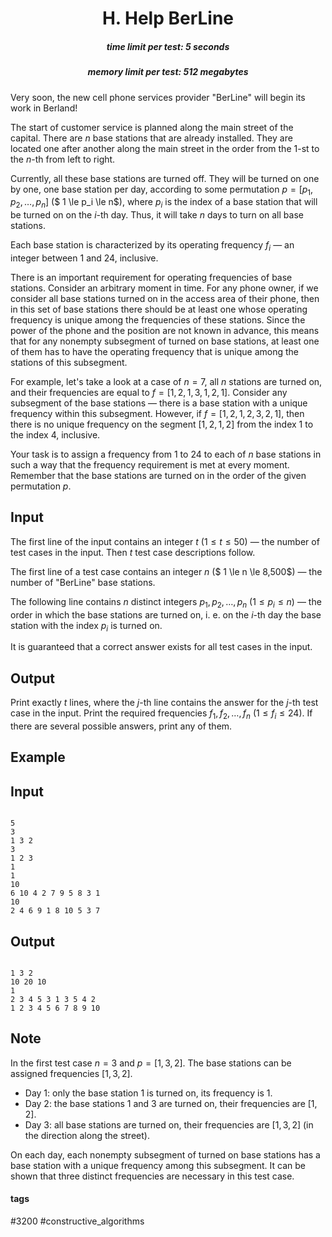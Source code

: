 <h1 style='text-align: center;'> H. Help BerLine</h1>

<h5 style='text-align: center;'>time limit per test: 5 seconds</h5>
<h5 style='text-align: center;'>memory limit per test: 512 megabytes</h5>

Very soon, the new cell phone services provider "BerLine" will begin its work in Berland!

The start of customer service is planned along the main street of the capital. There are $n$ base stations that are already installed. They are located one after another along the main street in the order from the $1$-st to the $n$-th from left to right. 

Currently, all these base stations are turned off. They will be turned on one by one, one base station per day, according to some permutation $p = [p_1, p_2, \dots, p_n]$ ($ 1 \le p_i \le n$), where $p_i$ is the index of a base station that will be turned on on the $i$-th day. Thus, it will take $n$ days to turn on all base stations.

Each base station is characterized by its operating frequency $f_i$ — an integer between $1$ and $24$, inclusive.

There is an important requirement for operating frequencies of base stations. Consider an arbitrary moment in time. For any phone owner, if we consider all base stations turned on in the access area of their phone, then in this set of base stations there should be at least one whose operating frequency is unique among the frequencies of these stations. Since the power of the phone and the position are not known in advance, this means that for any nonempty subsegment of turned on base stations, at least one of them has to have the operating frequency that is unique among the stations of this subsegment.

For example, let's take a look at a case of $n = 7$, all $n$ stations are turned on, and their frequencies are equal to $f = [1, 2, 1, 3, 1, 2, 1]$. Consider any subsegment of the base stations — there is a base station with a unique frequency within this subsegment. However, if $f = [1, 2, 1, 2, 3, 2, 1]$, then there is no unique frequency on the segment $[1, 2, 1, 2]$ from the index $1$ to the index $4$, inclusive.

Your task is to assign a frequency from $1$ to $24$ to each of $n$ base stations in such a way that the frequency requirement is met at every moment. Remember that the base stations are turned on in the order of the given permutation $p$.

## Input

The first line of the input contains an integer $t$ ($1 \le t \le 50$) — the number of test cases in the input. Then $t$ test case descriptions follow.

The first line of a test case contains an integer $n$ ($ 1 \le n \le 8\,500$) — the number of "BerLine" base stations.

The following line contains $n$ distinct integers $p_1, p_2, \dots, p_n$ ($1 \le p_i \le n$) — the order in which the base stations are turned on, i. e. on the $i$-th day the base station with the index $p_i$ is turned on.

It is guaranteed that a correct answer exists for all test cases in the input.

## Output

Print exactly $t$ lines, where the $j$-th line contains the answer for the $j$-th test case in the input. Print the required frequencies $f_1, f_2, \dots, f_n$ ($1 \le f_i \le 24$). If there are several possible answers, print any of them.

## Example

## Input


```

5
3
1 3 2
3
1 2 3
1
1
10
6 10 4 2 7 9 5 8 3 1
10
2 4 6 9 1 8 10 5 3 7

```
## Output


```

1 3 2 
10 20 10
1 
2 3 4 5 3 1 3 5 4 2 
1 2 3 4 5 6 7 8 9 10
```
## Note

In the first test case $n = 3$ and $p = [1, 3, 2]$. The base stations can be assigned frequencies $[1, 3, 2]$.

* Day 1: only the base station $1$ is turned on, its frequency is $1$.
* Day 2: the base stations $1$ and $3$ are turned on, their frequencies are $[1, 2]$.
* Day 3: all base stations are turned on, their frequencies are $[1, 3, 2]$ (in the direction along the street).

On each day, each nonempty subsegment of turned on base stations has a base station with a unique frequency among this subsegment. It can be shown that three distinct frequencies are necessary in this test case.



#### tags 

#3200 #constructive_algorithms 